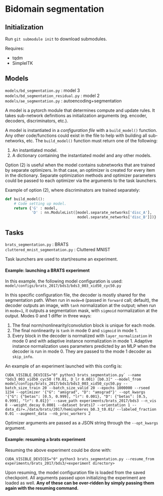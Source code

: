 # Bidomain segmentation

## Initialization

Run `git submodule init` to download submodules.

Requires:
- tqdm
- SimpleITK

## Models

`models/bd_segmentation.py` : model 3  
`models/bd_segmentation_residual.py` : model 2  
`models/ae_segmentation.py` : autoencoding+segmentation  

A model is a pytorch module that determines compute and update rules. It takes sub-network definitions as initialization arguments (eg. encoder, decoders, discriminators, etc.).

A model is instantiated in a *configuration file* with a `build_model()` function. Any other code/functions could exist in the file to help with building all sub-networks, etc. The `build_model()` function must return one of the following:
1. An instantiated model.  
2. A dictionary containing the instantiated model and any other models.  

Option (2) is useful when the model contains subnetworks that are trained by separate optimizers. In that case, an optimizer is created for every item in the dictionary. Separate optimization methods and optimizer parameters could be passed to each optimizer via the arguments to the task launchers.

Example of option (2), where discriminators are trained separately:
```python
def build_model():
    # Code setting up model.
    return {'G' : model,
            'D' : nn.ModuleList([model.separate_networks['disc_A'],
                                 model.separate_networks['disc_B']])}
```

## Tasks

`brats_segmentation.py` : BRATS  
`cluttered_mnist_segmentation.py` : Cluttered MNIST

Task launchers are used to start/resume an experiment.

#### Example: launching a BRATS experiment

In this example, the following model configuration is used:
`model/configs/brats_2017/bds3/bds3_003_xid50_cyc50.py`

In this specific configuration file, the decoder is mostly shared for the segmentation path. When run in `mode=0` (passed in `forward` call; default), the decoder outputs an image, with `tanh` normalization at the output; when run in `mode=1`, it outputs a segmentation mask, with `sigmoid` normalization at the output. Modes 0 and 1 differ in three ways:
1. The final norm/nonlinearity/convolution block is unique for each mode.
2. The final nonlinearity is `tanh` in mode 0 and `sigmoid` in mode 1.
3. Every block in the decoder is normalized with `layer_normalization` in mode 0 and with adaptive instance normalization in mode 1.
Adaptive instance normalization uses parameters predicted by an MLP when the decoder is run in mode 0. They are passed to the mode 1 decoder as `skip_info`.

An example of an experiment launched with this config is:
```
CUDA_VISIBLE_DEVICES="0" python3 brats_segmentation.py` --name "bds3_003_xid50_cyc50 (f0.01, D_lr 0.001) [b0.3]" --model_from model/configs/brats_2017/bds3/bds3_003_xid50_cyc50.py --batch_size_train 20 --batch_size_valid 20 --epochs 1000000 --rseed 1234 --optimizer '{"G": "amsgrad", "D": "amsgrad"}' --opt_kwargs '{"G": {"betas": [0.5, 0.999], "lr": 0.001}, "D": {"betas": [0.5, 0.999], "lr": 0.01}}' --save_path experiments/brats_2017/bds3 --n_vis 8 --weight_decay 0.0001 --dataset brats17 --orientation 1 --data_dir=./data/brats/2017/hemispheres_b0.3_t0.01/ --labeled_fraction 0.01 --augment_data --nb_proc_workers 2
```

Optimizer arguments are passed as a JSON string through the `--opt_kwargs` argument.

#### Example: resuming a brats experiment

Resuming the above experiment could be done with:
```
CUDA_VISIBLE_DEVICES="0" python3 brats_segmentation.py --resume_from experiments/brats_2017/bds3/<experiment directory>
```

Upon resuming, the model configuration file is loaded from the saved checkpoint. All arguments passed upon initializing the experiment are loaded as well. **Any of these can be over-ridden by simply passing them again with the resuming command.**
